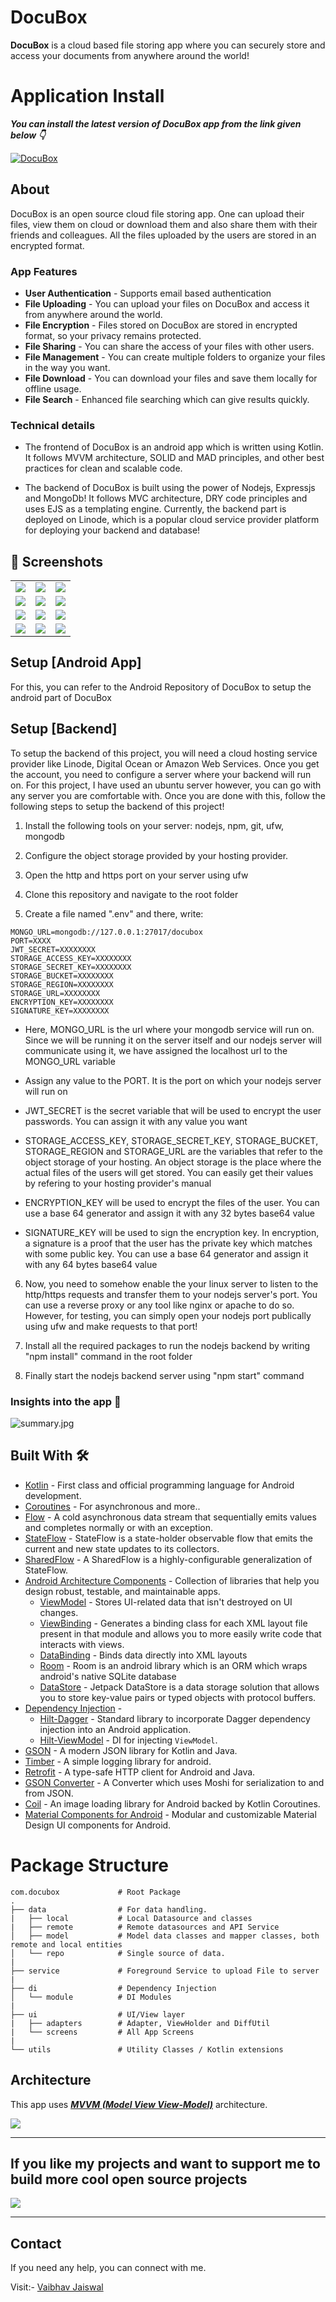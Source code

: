 # **DocuBox** 

**DocuBox** is a cloud based file storing app where you can securely store and access your documents from anywhere around the world!

# Application Install

***You can install the latest version of DocuBox app from the link given below 👇***

[![DocuBox](https://img.shields.io/badge/DocuBox✅-APK-red.svg?style=for-the-badge&logo=android)](https://github.com/Vaibhav2002/DocuBox-AndroidApp/releases/tag/v1.0.0)

## About

DocuBox is an open source cloud file storing app. One can upload their files, view them on cloud or download them and also share them with their friends and colleagues. All the files uploaded by the users are stored in an encrypted format.

### App Features

- **User Authentication** - Supports email based authentication
- **File Uploading** - You can upload your files on DocuBox and access it from anywhere around the world.
- **File Encryption** - Files stored on DocuBox are stored in encrypted format, so your privacy remains protected.
- **File Sharing** - You can share the access of your files with other users.
- **File Management** - You can create multiple folders to organize your files in the way you want.
- **File Download** - You can download your files and save them locally for offline usage.
- **File Search** - Enhanced file searching which can give results quickly.

### Technical details

- The frontend of DocuBox is an android app which is written using Kotlin. It follows MVVM architecture, SOLID and MAD principles, and other best practices for clean and scalable code.

- The backend of DocuBox is built using the power of Nodejs, Expressjs and MongoDb! It follows MVC architecture, DRY code principles and uses EJS as a templating engine. Currently, the backend part is deployed on Linode, which is a popular cloud service provider platform for deploying your backend and database!

## 📸 Screenshots 

|   |   |   |
|---|---|---|
|![](screenshots/getting_started.jpg)| ![](screenshots/login.jpg) | ![](screenshots/register.jpg)
|![](screenshots/home.jpg) | ![](screenshots/document.jpg) |![](screenshots/shared_to_me.jpg) 
|![](screenshots/shared_by_you.jpg)|![](screenshots/profile.jpg) | ![](screenshots/about_us.jpg)
|![](screenshots/videos.jpg) | ![](screenshots/documents_2.jpg) | ![](screenshots/splash.jpg)


## Setup [Android App]
For this, you can refer to the Android Repository of DocuBox to setup the android part of DocuBox

## Setup [Backend]
To setup the backend of this project, you will need a cloud hosting service provider like Linode, Digital Ocean or Amazon Web Services. Once you get the account, you need to configure a server where your backend will run on. For this project, I have used an ubuntu server however, you can go with any server you are comfortable with. Once you are done with this, follow the following steps to setup the backend of this project!

1. Install the following tools on your server: nodejs, npm, git, ufw, mongodb

2. Configure the object storage provided by your hosting provider.

3. Open the http and https port on your server using ufw

4. Clone this repository and navigate to the root folder

5. Create a file named ".env" and there, write:

```
MONGO_URL=mongodb://127.0.0.1:27017/docubox
PORT=XXXX
JWT_SECRET=XXXXXXXX
STORAGE_ACCESS_KEY=XXXXXXXX
STORAGE_SECRET_KEY=XXXXXXXX
STORAGE_BUCKET=XXXXXXXX
STORAGE_REGION=XXXXXXXX
STORAGE_URL=XXXXXXXX
ENCRYPTION_KEY=XXXXXXXX
SIGNATURE_KEY=XXXXXXXX
```

- Here, MONGO_URL is the url where your mongodb service will run on. Since we will be running it on the server itself and our nodejs server will communicate using it, we have assigned the localhost url to the MONGO_URL variable

- Assign any value to the PORT. It is the port on which your nodejs server will run on

- JWT_SECRET is the secret variable that will be used to encrypt the user passwords. You can assign it with any value you want

- STORAGE_ACCESS_KEY, STORAGE_SECRET_KEY, STORAGE_BUCKET, STORAGE_REGION and STORAGE_URL are the variables that refer to the object storage of your hosting. An object storage is the place where the actual files of the users will get stored. You can easily get their values by refering to your hosting provider's manual

- ENCRYPTION_KEY will be used to encrypt the files of the user. You can use a base 64 generator and assign it with any 32 bytes base64 value

- SIGNATURE_KEY will be used to sign the encryption key. In encryption, a signature is a proof that the user has the private key which matches with some public key. You can use a base 64 generator and assign it with any 64 bytes base64 value

6. Now, you need to somehow enable the your linux server to listen to the http/https requests and transfer them to your nodejs server's port. You can use a reverse proxy or any tool like nginx or apache to do so. However, for testing, you can simply open your nodejs port publically using ufw and make requests to that port!

7. Install all the required packages to run the nodejs backend by writing "npm install" command in the root folder

8. Finally start the nodejs backend server using "npm start" command 


### Insights into the app 🔎

<!-- Place all mockups and banners here -->

![summary.jpg](media/summary.png)


## Built With 🛠
- [Kotlin](https://kotlinlang.org/) - First class and official programming language for Android development.
- [Coroutines](https://kotlinlang.org/docs/reference/coroutines-overview.html) - For asynchronous and more..
- [Flow](https://kotlin.github.io/kotlinx.coroutines/kotlinx-coroutines-core/kotlinx.coroutines.flow/-flow/) - A cold asynchronous data stream that sequentially emits values and completes normally or with an exception.
 - [StateFlow](https://developer.android.com/kotlin/flow/stateflow-and-sharedflow) - StateFlow is a state-holder observable flow that emits the current and new state updates to its collectors.
 - [SharedFlow](https://developer.android.com/kotlin/flow/stateflow-and-sharedflow) - A SharedFlow is a highly-configurable generalization of StateFlow.
- [Android Architecture Components](https://developer.android.com/topic/libraries/architecture) - Collection of libraries that help you design robust, testable, and maintainable apps.
  - [ViewModel](https://developer.android.com/topic/libraries/architecture/viewmodel) - Stores UI-related data that isn't destroyed on UI changes. 
  - [ViewBinding](https://developer.android.com/topic/libraries/view-binding) - Generates a binding class for each XML layout file present in that module and allows you to more easily write code that interacts with views.
  - [DataBinding](https://developer.android.com/topic/libraries/data-binding) - Binds data directly into XML layouts
  - [Room](https://developer.android.com/training/data-storage/room) - Room is an android library which is an ORM which wraps android's native SQLite database
  - [DataStore](https://developer.android.com/topic/libraries/architecture/datastore) - Jetpack DataStore is a data storage solution that allows you to store key-value pairs or typed objects with protocol buffers.
- [Dependency Injection](https://developer.android.com/training/dependency-injection) - 
  - [Hilt-Dagger](https://dagger.dev/hilt/) - Standard library to incorporate Dagger dependency injection into an Android application.
  - [Hilt-ViewModel](https://developer.android.com/training/dependency-injection/hilt-jetpack) - DI for injecting `ViewModel`.
- [GSON](https://github.com/google/gson) - A modern JSON library for Kotlin and Java.
- [Timber](https://github.com/JakeWharton/timber) - A simple logging library for android.
- [Retrofit](https://square.github.io/retrofit/) - A type-safe HTTP client for Android and Java.
- [GSON Converter](https://github.com/square/retrofit/tree/master/retrofit-converters/gson) - A Converter which uses Moshi for serialization to and from JSON.
- [Coil](https://github.com/coil-kt/coil) - An image loading library for Android backed by Kotlin Coroutines.
- [Material Components for Android](https://github.com/material-components/material-components-android) - Modular and customizable Material Design UI components for Android.

# Package Structure
    
    com.docubox             # Root Package
    .
    ├── data                # For data handling.
    |   ├── local           # Local Datasource and classes
    |   ├── remote          # Remote datasources and API Service
    │   ├── model           # Model data classes and mapper classes, both remote and local entities
    │   └── repo            # Single source of data.
    |
    ├── service             # Foreground Service to upload File to server
    |
    ├── di                  # Dependency Injection             
    │   └── module          # DI Modules
    |
    ├── ui                  # UI/View layer
    |   ├── adapters        # Adapter, ViewHolder and DiffUtil
    |   └── screens         # All App Screens 
    |
    └── utils               # Utility Classes / Kotlin extensions


## Architecture
This app uses [***MVVM (Model View View-Model)***](https://developer.android.com/jetpack/docs/guide#recommended-app-arch) architecture.

![](https://developer.android.com/topic/libraries/architecture/images/final-architecture.png)
  


---

## If you like my projects and want to support me to build more cool open source projects
  
<a href="https://www.buymeacoffee.com/VaibhavJaiswal"><img src="https://img.buymeacoffee.com/button-api/?text=Buy me a coffee&emoji=&slug=VaibhavJaiswal&button_colour=FFDD00&font_colour=000000&font_family=Cookie&outline_colour=000000&coffee_colour=ffffff"></a>

---

 ## Contact
If you need any help, you can connect with me.

Visit:- [Vaibhav Jaiswal](https://vaibhavjaiswal.vercel.app/#/)
  




